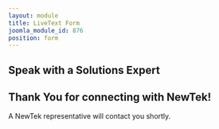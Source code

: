 ```yaml
---
layout: module
title: LiveText Form
joomla_module_id: 876
position: form
---
```

<!-- Module: LiveText Form -->
<h2>Speak with a Solutions Expert</h2>
<script src="/templates/newtekv2/js/marketoForms.js"></script>
<script src="//app-abq.marketo.com/js/forms2/js/forms2.min.js" type="text/javascript"></script>
<form id="mktoForm_2025"></form>
<div id="submit-msg" class="nm-modal">
	<h2>Thank You for connecting with NewTek!</h2>
	<p>A NewTek representative will contact you shortly.</p>
</div>
<script type="text/javascript">
MktoForms2.loadForm("//app-abq.marketo.com", "900-QVC-131", 2025, function(form) {
	NEWTEKV2.marketoForms.overlay_labels();
	MktoForms2.onFormRender(function() {
		NEWTEKV2.equal_heights();
	});
	form.onSuccess(function() {
		document.querySelector('button.mktoButton').innerHTML = 'Thank You';
		NEWTEKV2.modal.show('submit-msg');
		return false;
	});
});
</script>
<link rel="stylesheet" type="text/css" href="/templates/newtekv2/css/modal.css" />
<script src="/templates/newtekv2/js/modal.js"></script>
